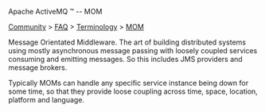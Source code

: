 Apache ActiveMQ ™ -- MOM 

[Community](community.md) > [FAQ](CommunityCommunity/Community/faq.md) > [Terminology](Community/FAQCommunity/FAQ/Community/FAQ/terminology.md) > [MOM](Community/FAQ/Terminology/mom.md)


Message Orientated Middleware. The art of building distributed systems using mostly asynchronous message passing with loosely coupled services consuming and emitting messages. So this includes JMS providers and message brokers.

Typically MOMs can handle any specific service instance being down for some time, so that they provide loose coupling across time, space, location, platform and language.

